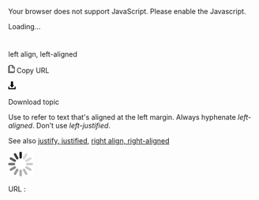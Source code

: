 ﻿Your browser does not support JavaScript. Please enable the Javascript.

Loading...

# 

left align, left-aligned

![Copy URL](media/left-align-left-aligned/Copy.png)
Copy URL

![Download](media/left-align-left-aligned/Download.png)

Download topic

Use to refer to text that's aligned at the left margin. Always hyphenate *left-aligned*. Don’t use *left-justified*.

See also [justify, justified](https://worldready.cloudapp.net/Styleguide/Read?id=2700&topicid=28815), [right align, right-aligned](https://worldready.cloudapp.net/Styleguide/Read?id=2700&topicid=28819)

![In progress](media/left-align-left-aligned/activity-large.gif)

URL :
